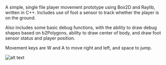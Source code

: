 A simple, single file player movement prototype using Box2D and Raylib, written in C++. Includes use of foot a sensor to track whether the player is on the ground.

Also includes some basic debug functions, with the ability to draw debug shapes based on b2Polygons, ability to draw center of body, and draw foot sensor status and player position. 

Movement keys are W and A to move right and left, and space to jump.

![alt text](https://github.com/DirgeWuff/Box2DPlayerMovement/blob/master/Images/Screenshot%202025-06-18%20at%206.14.02%E2%80%AFPM.jpg "Box2DPlayerMovement in action")
